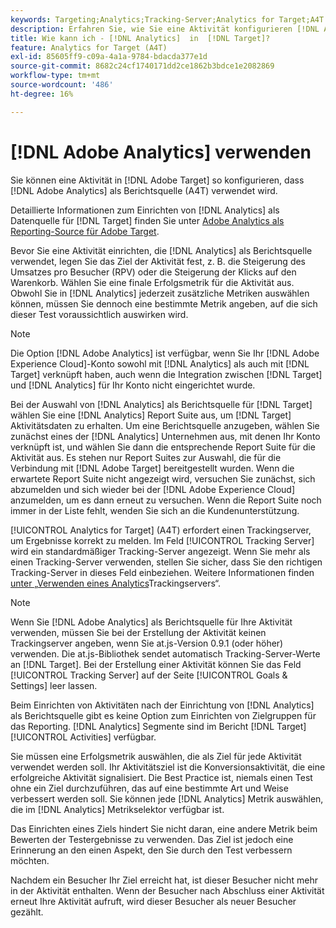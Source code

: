 ```yaml
---
keywords: Targeting;Analytics;Tracking-Server;Analytics for Target;A4T
description: Erfahren Sie, wie Sie eine Aktivität konfigurieren [!DNL Adobe Target]  die  [!DNL Adobe Analytics]  Berichtsquelle (A4T) verwendet wird.
title: Wie kann ich - [!DNL Analytics]  in  [!DNL Target]?
feature: Analytics for Target (A4T)
exl-id: 85605ff9-c09a-4a1a-9784-bdacda377e1d
source-git-commit: 8682c24cf1740171dd2ce1862b3bdce1e2082869
workflow-type: tm+mt
source-wordcount: '486'
ht-degree: 16%

---
```


# [!DNL Adobe Analytics] verwenden

Sie können eine Aktivität in [!DNL Adobe Target] so konfigurieren, dass [!DNL Adobe Analytics] als Berichtsquelle (A4T) verwendet wird.

Detaillierte Informationen zum Einrichten von [!DNL Analytics] als Datenquelle für [!DNL Target] finden Sie unter [Adobe Analytics als Reporting-Source für Adobe Target](/help/main/c-integrating-target-with-mac/a4t/a4t.md).

Bevor Sie eine Aktivität einrichten, die [!DNL Analytics] als Berichtsquelle verwendet, legen Sie das Ziel der Aktivität fest, z. B. die Steigerung des Umsatzes pro Besucher (RPV) oder die Steigerung der Klicks auf den Warenkorb. Wählen Sie eine finale Erfolgsmetrik für die Aktivität aus. Obwohl Sie in [!DNL Analytics] jederzeit zusätzliche Metriken auswählen können, müssen Sie dennoch eine bestimmte Metrik angeben, auf die sich dieser Test voraussichtlich auswirken wird.

>[!NOTE]
>
>Die Option [!DNL Adobe Analytics] ist verfügbar, wenn Sie Ihr [!DNL Adobe Experience Cloud]-Konto sowohl mit [!DNL Analytics] als auch mit [!DNL Target] verknüpft haben, auch wenn die Integration zwischen [!DNL Target] und [!DNL Analytics] für Ihr Konto nicht eingerichtet wurde.

Bei der Auswahl von [!DNL Analytics] als Berichtsquelle für [!DNL Target] wählen Sie eine [!DNL Analytics] Report Suite aus, um [!DNL Target] Aktivitätsdaten zu erhalten. Um eine Berichtsquelle anzugeben, wählen Sie zunächst eines der [!DNL Analytics] Unternehmen aus, mit denen Ihr Konto verknüpft ist, und wählen Sie dann die entsprechende Report Suite für die Aktivität aus. Es stehen nur Report Suites zur Auswahl, die für die Verbindung mit [!DNL Adobe Target] bereitgestellt wurden. Wenn die erwartete Report Suite nicht angezeigt wird, versuchen Sie zunächst, sich abzumelden und sich wieder bei der [!DNL Adobe Experience Cloud] anzumelden, um es dann erneut zu versuchen. Wenn die Report Suite noch immer in der Liste fehlt, wenden Sie sich an die Kundenunterstützung.

[!UICONTROL Analytics for Target] (A4T) erfordert einen Trackingserver, um Ergebnisse korrekt zu melden. Im Feld [!UICONTROL Tracking Server] wird ein standardmäßiger Tracking-Server angezeigt. Wenn Sie mehr als einen Tracking-Server verwenden, stellen Sie sicher, dass Sie den richtigen Tracking-Server in dieses Feld einbeziehen. Weitere Informationen finden [&#x200B; unter „Verwenden eines Analytics](/help/main/c-integrating-target-with-mac/a4t/analytics-tracking-server.md#task_72077BA7E93C4A65A715A18F32228823)Trackingservers“.

>[!NOTE]
>
>Wenn Sie [!DNL Adobe Analytics] als Berichtsquelle für Ihre Aktivität verwenden, müssen Sie bei der Erstellung der Aktivität keinen Trackingserver angeben, wenn Sie at.js-Version 0.9.1 (oder höher) verwenden. Die at.js-Bibliothek sendet automatisch Tracking-Server-Werte an [!DNL Target]. Bei der Erstellung einer Aktivität können Sie das Feld [!UICONTROL Tracking Server] auf der Seite [!UICONTROL Goals & Settings] leer lassen.

Beim Einrichten von Aktivitäten nach der Einrichtung von [!DNL Analytics] als Berichtsquelle gibt es keine Option zum Einrichten von Zielgruppen für das Reporting. [!DNL Analytics] Segmente sind im Bericht [!DNL Target] [!UICONTROL Activities] verfügbar.

Sie müssen eine Erfolgsmetrik auswählen, die als Ziel für jede Aktivität verwendet werden soll. Ihr Aktivitätsziel ist die Konversionsaktivität, die eine erfolgreiche Aktivität signalisiert. Die Best Practice ist, niemals einen Test ohne ein Ziel durchzuführen, das auf eine bestimmte Art und Weise verbessert werden soll. Sie können jede [!DNL Analytics] Metrik auswählen, die im [!DNL Analytics] Metrikselektor verfügbar ist.

Das Einrichten eines Ziels hindert Sie nicht daran, eine andere Metrik beim Bewerten der Testergebnisse zu verwenden. Das Ziel ist jedoch eine Erinnerung an den einen Aspekt, den Sie durch den Test verbessern möchten.

Nachdem ein Besucher Ihr Ziel erreicht hat, ist dieser Besucher nicht mehr in der Aktivität enthalten. Wenn der Besucher nach Abschluss einer Aktivität erneut Ihre Aktivität aufruft, wird dieser Besucher als neuer Besucher gezählt.
